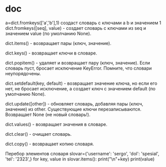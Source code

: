 # doc
a=dict.fromkeys(['a','b'],1) создаст словарь с ключами a b и значением 1
dict.fromkeys([seq], value) - создает словарь с ключами из seq и значением value (по умолчанию None).

dict.items() - возвращает пары (ключ, значение).

dict.keys() - возвращает ключи в словаре.

dict.popitem() - удаляет и возвращает пару (ключ, значение). Если словарь пуст, бросает исключение KeyError. Помните, что словари неупорядочены.

dict.setdefault(key, default) - возвращает значение ключа, но если его нет, не бросает исключение, а создает ключ с значением default (по умолчанию None).

dict.update([other]) - обновляет словарь, добавляя пары (ключ, значение) из other. Существующие ключи перезаписываются. Возвращает None (не новый словарь!).

dict.values() - возвращает значения в словаре.

dict.clear() - очищает словарь.

dict.copy() - возвращает копию словаря.

Перебор элементов словаря
slovar={'username': 'sergo', 'dol': 'spesial', 'tel': '2323',}
for key, value in slovar.items():
    print("\n"+key)
    print(value)
